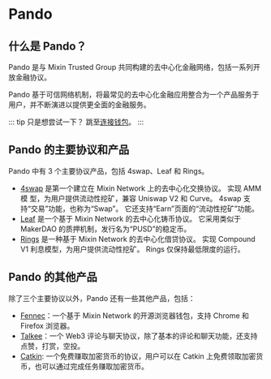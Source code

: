 # Pando

## 什么是 Pando？

Pando 是与 Mixin Trusted Group 共同构建的去中心化金融网络，包括一系列开放金融协议。

Pando 基于可信网络机制，将最常见的去中心化金融应用整合为一个产品服务于用户，并不断演进以提供更全面的金融服务。

::: tip
只是想尝试一下？ 跳至[连接钱包](./connect.md)。
:::

## Pando 的主要协议和产品

Pando 中有 3 个主要协议产品，包括 4swap、Leaf 和 Rings。

- [4swap](https://pando.im/4swap) 是第一个建立在 Mixin Network 上的去中心化交换协议。 实现 AMM模 型，为用户提供流动性挖矿，兼容 Uniswap V2 和 Curve。 4swap 支持“交易”功能，也称为“Swap”。 它还支持“Earn”页面的“流动性挖矿”功能。
- [Leaf](https://pando.im/leaf) 是一个基于 Mixin Network 的去中心化铸币协议。 它采用类似于 MakerDAO 的质押机制，发行名为“PUSD”的稳定币。
- [Rings](https://pando.im/rings) 是一种基于 Mixin Network 的去中心化借贷协议。 实现 Compound V1 利息模型，为用户提供流动性挖矿。 Rings 仅保持最低限度的运行。

## Pando 的其他产品

除了三个主要协议以外，Pando 还有一些其他产品，包括：

- [Fennec](https://pando.im/wallet)：一个基于 Mixin Network 的开源浏览器钱包，支持 Chrome 和 Firefox 浏览器。
- [Talkee](https://pando.im/talkee)：一个 Web3 评论与聊天协议，除了基本的评论和聊天功能，还支持点赞，打赏，空投。
- [Catkin](https://pando.im/catkin): 一个免费赚取加密货币的协议，用户可以在 Catkin 上免费领取加密货币，也可以通过完成任务赚取加密货币。

